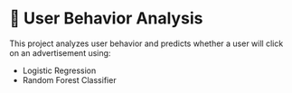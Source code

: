 # 🧠 User Behavior Analysis

This project analyzes user behavior and predicts whether a user will click on an advertisement using:
- Logistic Regression
- Random Forest Classifier
